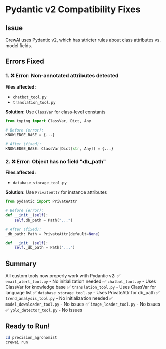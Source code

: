 # Pydantic v2 Compatibility Fixes

## Issue
CrewAI uses Pydantic v2, which has stricter rules about class attributes vs. model fields.

## Errors Fixed

### 1. ❌ Error: Non-annotated attributes detected
**Files affected:**
- `chatbot_tool.py`
- `translation_tool.py`

**Solution:** Use `ClassVar` for class-level constants
```python
from typing import ClassVar, Dict, Any

# Before (error):
KNOWLEDGE_BASE = {...}

# After (fixed):
KNOWLEDGE_BASE: ClassVar[Dict[str, Any]] = {...}
```

### 2. ❌ Error: Object has no field "db_path"
**Files affected:**
- `database_storage_tool.py`

**Solution:** Use `PrivateAttr` for instance attributes
```python
from pydantic import PrivateAttr

# Before (error):
def __init__(self):
    self.db_path = Path("...")

# After (fixed):
_db_path: Path = PrivateAttr(default=None)

def __init__(self):
    self._db_path = Path("...")
```

## Summary

All custom tools now properly work with Pydantic v2:
✅ `email_alert_tool.py` - No initialization needed
✅ `chatbot_tool.py` - Uses ClassVar for knowledge base
✅ `translation_tool.py` - Uses ClassVar for language list
✅ `database_storage_tool.py` - Uses PrivateAttr for db_path
✅ `trend_analysis_tool.py` - No initialization needed
✅ `model_downloader_tool.py` - No issues
✅ `image_loader_tool.py` - No issues
✅ `yolo_detector_tool.py` - No issues

## Ready to Run!

```powershell
cd precision_agronomist
crewai run
```

